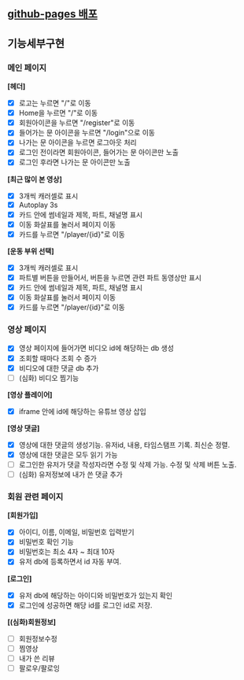 ## [github-pages 배포](https://ssafy12-seoul07.github.io/PJT2-A/)

## 기능세부구현
### 메인 페이지

**[헤더]**

- [x] 로고는 누르면 "/"로 이동
- [x] Home을 누르면 "/"로 이동
- [x] 회원아이콘을 누르면 "/register"로 이동
- [x] 들어가는 문 아이콘을 누르면 "/login"으로 이동
- [x] 나가는 문 아이콘을 누르면 로그아웃 처리
- [x] 로그인 전이라면 회원아이콘, 들어가는 문 아이콘만 노출
- [x] 로그인 후라면 나가는 문 아이콘만 노출

**[최근 많이 본 영상]**

- [x] 3개씩 캐러셀로 표시
- [x] Autoplay 3s
- [x] 카드 안에 썸네일과 제목, 파트, 채널명 표시
- [x] 이동 화살표를 눌러서 페이지 이동
- [x] 카드를 누르면 "/player/{id}"로 이동

**[운동 부위 선택]**

- [x] 3개씩 캐러셀로 표시
- [x] 파트별 버튼을 만들어서, 버튼을 누르면 관련 파트 동영상만 표시
- [x] 카드 안에 썸네일과 제목, 파트, 채널명 표시
- [x] 이동 화살표를 눌러서 페이지 이동
- [x] 카드를 누르면 "/player/{id}"로 이동

### 영상 페이지

- [x] 영상 페이지에 들어가면 비디오 id에 해당하는 db 생성
- [x] 조회할 때마다 조회 수 증가
- [x] 비디오에 대한 댓글 db 추가
- [ ] (심화) 비디오 찜기능

**[영상 플레이어]**

- [x] iframe 안에 id에 해당하는 유튜브 영상 삽입

**[영상 댓글]**

- [x] 영상에 대한 댓글의 생성기능. 유저id, 내용, 타임스탬프 기록. 최신순 정렬.
- [x] 영상에 대한 댓글은 모두 읽기 가능
- [ ] 로그인한 유저가 댓글 작성자라면 수정 및 삭제 가능. 수정 및 삭제 버튼 노출.
- [ ] (심화) 유저정보에 내가 쓴 댓글 추가

### 회원 관련 페이지

**[회원가입]**

- [x] 아이디, 이름, 이메일, 비밀번호 입력받기
- [x] 비밀번호 확인 기능
- [x] 비밀번호는 최소 4자 ~ 최대 10자
- [x] 유저 db에 등록하면서 id 자동 부여.

**[로그인]**

- [x] 유저 db에 해당하는 아이디와 비밀번호가 있는지 확인
- [x] 로그인에 성공하면 해당 id를 로그인 id로 저장.

**[(심화)회원정보]**

- [ ] 회원정보수정
- [ ] 찜영상
- [ ] 내가 쓴 리뷰
- [ ] 팔로우/팔로잉

